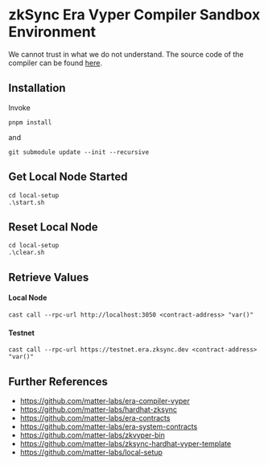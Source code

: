 # zkSync Era Vyper Compiler Sandbox Environment

We cannot trust in what we do not understand. The source code of the compiler can be found [here](https://github.com/matter-labs/era-compiler-vyper).

## Installation

Invoke

```console
pnpm install
```

and

```console
git submodule update --init --recursive
```

## Get Local Node Started

```console
cd local-setup
.\start.sh
```

## Reset Local Node

```console
cd local-setup
.\clear.sh
```

## Retrieve Values

#### Local Node

```console
cast call --rpc-url http://localhost:3050 <contract-address> "var()"
```

#### Testnet

```console
cast call --rpc-url https://testnet.era.zksync.dev <contract-address> "var()"
```

## Further References

- https://github.com/matter-labs/era-compiler-vyper
- https://github.com/matter-labs/hardhat-zksync
- https://github.com/matter-labs/era-contracts
- https://github.com/matter-labs/era-system-contracts
- https://github.com/matter-labs/zkvyper-bin
- https://github.com/matter-labs/zksync-hardhat-vyper-template
- https://github.com/matter-labs/local-setup
